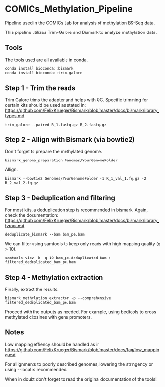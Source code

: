 # COMICs_Methylation_Pipeline

Pipeline used in the COMICs Lab for analysis of methylation BS-Seq data.

This pipeline utilizes Trim-Galore and Bismark to analyze methylation data. 

## Tools 

The tools used are all available in conda. 

````
conda install bioconda::bismark
conda install bioconda::trim-galore
````

## Step 1 - Trim the reads 

Trim Galore trims the adapter and helps with QC. Specific trimming for certain kits should be used as stated in: https://github.com/FelixKrueger/Bismark/blob/master/docs/bismark/library_types.md

```
trim_galore --paired R_1.fastq.gz R_2.fastq.gz
```

## Step 2 - Allign with Bismark (via bowtie2)

Don't forget to prepare the methylated genome. 

```
bismark_genome_preparation Genomes/YourGenomeFolder
```

Allign.

```
bismark --bowtie2 Genomes/YourGenomeFolder -1 R_1_val_1.fq.gz -2 R_2_val_2.fq.gz
```

## Step 3 - Deduplication and filtering

For most kits, a deduplication step is recommended in bismark. Again, check the documentation: https://github.com/FelixKrueger/Bismark/blob/master/docs/bismark/library_types.md

```
deduplicate_bismark --bam bam_pe.bam
```

We can filter using samtools to keep only reads with high mapping quality (q > 10).

```
samtools view -b -q 10 bam_pe.deduplicated.bam > filtered_deduplicated_bam_pe.bam
```

## Step 4 - Methylation extraction 

Finally, extract the results.

```
bismark_methylation_extractor -p --comprehensive filtered_deduplicated_bam_pe.bam
```

Proceed with the outputs as needed. For example, using bedtools to cross methylated citosines with gene promoters.

## Notes 

Low mapping effiency should be handled as in https://github.com/FelixKrueger/Bismark/blob/master/docs/faq/low_mapping.md

For allignments to poorly described genomes, lowering the stringency or using --local is recommended.

When in doubt don't forget to read the original documentation of the tools! 

